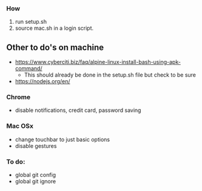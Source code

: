 ### How
1. run setup.sh
2. source mac.sh in a login script.



## Other to do's on machine

* https://www.cyberciti.biz/faq/alpine-linux-install-bash-using-apk-command/
    * This should already be done in the setup.sh file but check to be sure
* https://nodejs.org/en/

### Chrome
* disable notifications, credit card, password saving

### Mac OSx
* change touchbar to just basic options
* disable gestures

### To do:
* global git config
* global git ignore
